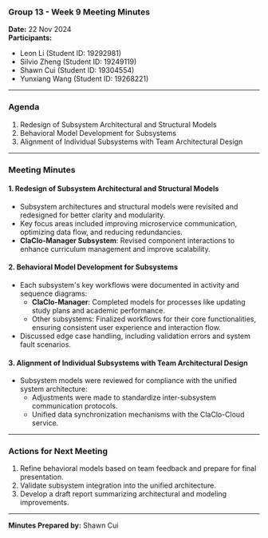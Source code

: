 ### **Group 13 - Week 9 Meeting Minutes**

**Date:** 22 Nov 2024  
**Participants:**
- Leon Li (Student ID: 19292981)
- Silvio Zheng (Student ID: 19249119)
- Shawn Cui (Student ID: 19304554)
- Yunxiang Wang (Student ID: 19268221)

---

### **Agenda**
1. Redesign of Subsystem Architectural and Structural Models
2. Behavioral Model Development for Subsystems
3. Alignment of Individual Subsystems with Team Architectural Design

---

### **Meeting Minutes**

#### **1. Redesign of Subsystem Architectural and Structural Models**
- Subsystem architectures and structural models were revisited and redesigned for better clarity and modularity.
- Key focus areas included improving microservice communication, optimizing data flow, and reducing redundancies.
- **ClaClo-Manager Subsystem**: Revised component interactions to enhance curriculum management and improve scalability.

#### **2. Behavioral Model Development for Subsystems**
- Each subsystem's key workflows were documented in activity and sequence diagrams:
    - **ClaClo-Manager**: Completed models for processes like updating study plans and academic performance.
    - Other subsystems: Finalized workflows for their core functionalities, ensuring consistent user experience and interaction flow.
- Discussed edge case handling, including validation errors and system fault scenarios.

#### **3. Alignment of Individual Subsystems with Team Architectural Design**
- Subsystem models were reviewed for compliance with the unified system architecture:
    - Adjustments were made to standardize inter-subsystem communication protocols.
    - Unified data synchronization mechanisms with the ClaClo-Cloud service.

---

### **Actions for Next Meeting**
1. Refine behavioral models based on team feedback and prepare for final presentation.
2. Validate subsystem integration into the unified architecture.
3. Develop a draft report summarizing architectural and modeling improvements.

---

**Minutes Prepared by:** Shawn Cui